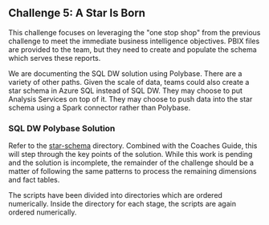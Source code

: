 ## Challenge 5: A Star Is Born

This challenge focuses on leveraging the "one stop shop" from the previous challenge
to meet the immediate business intelligence objectives. PBIX files are provided
to the team, but they need to create and populate the schema which serves these reports.

We are documenting the SQL DW solution using Polybase. There are a variety of other paths.
Given the scale of data, teams could also create a star schema in Azure SQL instead of SQL DW.
They may choose to put Analysis Services on top of it.
They may choose to push data into the star schema using a Spark connector rather than Polybase.

### SQL DW Polybase Solution

Refer to the [star-schema](./star-schema/) directory.
Combined with the Coaches Guide, this will step through the key points of the solution.
While this work is pending and the solution is incomplete, the remainder of the
challenge should be a matter of following the same patterns to process the remaining
dimensions and fact tables.

The scripts have been divided into directories which are ordered numerically.
Inside the directory for each stage, the scripts are again ordered numerically.